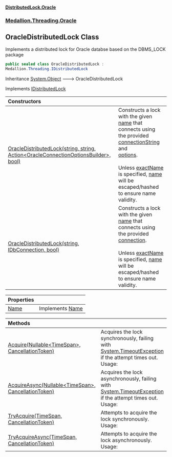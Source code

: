#### [DistributedLock.Oracle](README.md 'README')
### [Medallion.Threading.Oracle](Medallion.Threading.Oracle.md 'Medallion.Threading.Oracle')

## OracleDistributedLock Class

Implements a distributed lock for Oracle databse based on the DBMS_LOCK package

```csharp
public sealed class OracleDistributedLock :
Medallion.Threading.IDistributedLock
```

Inheritance [System.Object](https://docs.microsoft.com/en-us/dotnet/api/System.Object 'System.Object') &#129106; OracleDistributedLock

Implements [IDistributedLock](https://github.com/madelson/DistributedLock/tree/default-documentation/docs/api/DistributedLock.Core/IDistributedLock.md 'Medallion.Threading.IDistributedLock')

| Constructors | |
| :--- | :--- |
| [OracleDistributedLock(string, string, Action&lt;OracleConnectionOptionsBuilder&gt;, bool)](OracleDistributedLock..ctor.2/b645uSsJRoN1RGNqS0EQ.md 'Medallion.Threading.Oracle.OracleDistributedLock.OracleDistributedLock(string, string, System.Action<Medallion.Threading.Oracle.OracleConnectionOptionsBuilder>, bool)') | Constructs a lock with the given [name](OracleDistributedLock..ctor.2/b645uSsJRoN1RGNqS0EQ.md#Medallion.Threading.Oracle.OracleDistributedLock.OracleDistributedLock(string,string,System.Action_Medallion.Threading.Oracle.OracleConnectionOptionsBuilder_,bool).name 'Medallion.Threading.Oracle.OracleDistributedLock.OracleDistributedLock(string, string, System.Action<Medallion.Threading.Oracle.OracleConnectionOptionsBuilder>, bool).name') that connects using the provided [connectionString](OracleDistributedLock..ctor.2/b645uSsJRoN1RGNqS0EQ.md#Medallion.Threading.Oracle.OracleDistributedLock.OracleDistributedLock(string,string,System.Action_Medallion.Threading.Oracle.OracleConnectionOptionsBuilder_,bool).connectionString 'Medallion.Threading.Oracle.OracleDistributedLock.OracleDistributedLock(string, string, System.Action<Medallion.Threading.Oracle.OracleConnectionOptionsBuilder>, bool).connectionString') and<br/>[options](OracleDistributedLock..ctor.2/b645uSsJRoN1RGNqS0EQ.md#Medallion.Threading.Oracle.OracleDistributedLock.OracleDistributedLock(string,string,System.Action_Medallion.Threading.Oracle.OracleConnectionOptionsBuilder_,bool).options 'Medallion.Threading.Oracle.OracleDistributedLock.OracleDistributedLock(string, string, System.Action<Medallion.Threading.Oracle.OracleConnectionOptionsBuilder>, bool).options').<br/><br/>Unless [exactName](OracleDistributedLock..ctor.2/b645uSsJRoN1RGNqS0EQ.md#Medallion.Threading.Oracle.OracleDistributedLock.OracleDistributedLock(string,string,System.Action_Medallion.Threading.Oracle.OracleConnectionOptionsBuilder_,bool).exactName 'Medallion.Threading.Oracle.OracleDistributedLock.OracleDistributedLock(string, string, System.Action<Medallion.Threading.Oracle.OracleConnectionOptionsBuilder>, bool).exactName') is specified, [name](OracleDistributedLock..ctor.2/b645uSsJRoN1RGNqS0EQ.md#Medallion.Threading.Oracle.OracleDistributedLock.OracleDistributedLock(string,string,System.Action_Medallion.Threading.Oracle.OracleConnectionOptionsBuilder_,bool).name 'Medallion.Threading.Oracle.OracleDistributedLock.OracleDistributedLock(string, string, System.Action<Medallion.Threading.Oracle.OracleConnectionOptionsBuilder>, bool).name') will be escaped/hashed to ensure name validity. |
| [OracleDistributedLock(string, IDbConnection, bool)](OracleDistributedLock..ctor.ruFnlqTt8A/yRSLZE0t3dA.md 'Medallion.Threading.Oracle.OracleDistributedLock.OracleDistributedLock(string, System.Data.IDbConnection, bool)') | Constructs a lock with the given [name](OracleDistributedLock..ctor.ruFnlqTt8A/yRSLZE0t3dA.md#Medallion.Threading.Oracle.OracleDistributedLock.OracleDistributedLock(string,System.Data.IDbConnection,bool).name 'Medallion.Threading.Oracle.OracleDistributedLock.OracleDistributedLock(string, System.Data.IDbConnection, bool).name') that connects using the provided [connection](OracleDistributedLock..ctor.ruFnlqTt8A/yRSLZE0t3dA.md#Medallion.Threading.Oracle.OracleDistributedLock.OracleDistributedLock(string,System.Data.IDbConnection,bool).connection 'Medallion.Threading.Oracle.OracleDistributedLock.OracleDistributedLock(string, System.Data.IDbConnection, bool).connection').<br/><br/>Unless [exactName](OracleDistributedLock..ctor.ruFnlqTt8A/yRSLZE0t3dA.md#Medallion.Threading.Oracle.OracleDistributedLock.OracleDistributedLock(string,System.Data.IDbConnection,bool).exactName 'Medallion.Threading.Oracle.OracleDistributedLock.OracleDistributedLock(string, System.Data.IDbConnection, bool).exactName') is specified, [name](OracleDistributedLock..ctor.ruFnlqTt8A/yRSLZE0t3dA.md#Medallion.Threading.Oracle.OracleDistributedLock.OracleDistributedLock(string,System.Data.IDbConnection,bool).name 'Medallion.Threading.Oracle.OracleDistributedLock.OracleDistributedLock(string, System.Data.IDbConnection, bool).name') will be escaped/hashed to ensure name validity. |

| Properties | |
| :--- | :--- |
| [Name](OracleDistributedLock.Name.md 'Medallion.Threading.Oracle.OracleDistributedLock.Name') | Implements [Name](https://github.com/madelson/DistributedLock/tree/default-documentation/docs/api/DistributedLock.Core/IDistributedLock.Name.md 'Medallion.Threading.IDistributedLock.Name') |

| Methods | |
| :--- | :--- |
| [Acquire(Nullable&lt;TimeSpan&gt;, CancellationToken)](OracleDistributedLock.Acquire.+4c1n2Rm+XfIwQt9S5GCNA.md 'Medallion.Threading.Oracle.OracleDistributedLock.Acquire(System.Nullable<System.TimeSpan>, System.Threading.CancellationToken)') | Acquires the lock synchronously, failing with [System.TimeoutException](https://docs.microsoft.com/en-us/dotnet/api/System.TimeoutException 'System.TimeoutException') if the attempt times out. Usage: |
| [AcquireAsync(Nullable&lt;TimeSpan&gt;, CancellationToken)](OracleDistributedLock.AcquireAsync.DWy8bDbjQOspqGdARG5H5Q.md 'Medallion.Threading.Oracle.OracleDistributedLock.AcquireAsync(System.Nullable<System.TimeSpan>, System.Threading.CancellationToken)') | Acquires the lock asynchronously, failing with [System.TimeoutException](https://docs.microsoft.com/en-us/dotnet/api/System.TimeoutException 'System.TimeoutException') if the attempt times out. Usage: |
| [TryAcquire(TimeSpan, CancellationToken)](OracleDistributedLock.TryAcquire.jxpTPDKrpAohkKglVpscdw.md 'Medallion.Threading.Oracle.OracleDistributedLock.TryAcquire(System.TimeSpan, System.Threading.CancellationToken)') | Attempts to acquire the lock synchronously. Usage: |
| [TryAcquireAsync(TimeSpan, CancellationToken)](OracleDistributedLock.TryAcquireAsync.2c/SHuju3pt92jk0aHMPqQ.md 'Medallion.Threading.Oracle.OracleDistributedLock.TryAcquireAsync(System.TimeSpan, System.Threading.CancellationToken)') | Attempts to acquire the lock asynchronously. Usage: |
